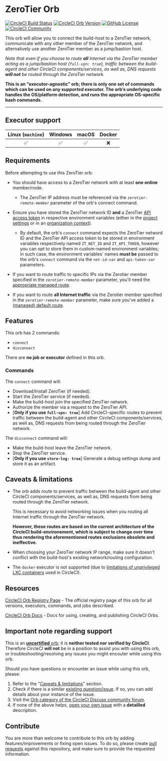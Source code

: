 # ZeroTier Orb


[![CircleCI Build Status](https://circleci.com/gh/orbiously/zerotier-orb.svg?style=shield "CircleCI Build Status")](https://circleci.com/gh/orbiously/zerotier-orb) [![CircleCI Orb Version](https://badges.circleci.com/orbs/orbiously/zerotier.svg)](https://circleci.com/orbs/registry/orb/orbiously/zerotier) [![GitHub License](https://img.shields.io/badge/license-MIT-lightgrey.svg)](https://raw.githubusercontent.com/orbiously/zerotier-orb/master/LICENSE) [![CircleCI Community](https://img.shields.io/badge/community-CircleCI%20Discuss-343434.svg)](https://discuss.circleci.com/c/ecosystem/orbs)



This orb will allow you to connect the build-host to a ZeroTier network, communicate with any other member of the ZeroTier network, and alternatively use another ZeroTier member as a jump/bastion host.

_Note that even if you choose to route **all** Internet via the ZeroTier member acting as a jump/bastion host (`full-vpn: true`), traffic between the build-agent and other CircleCI components/services, as well as, DNS requests **will not** be routed through the ZeroTier network._

**This is an “executor-agnostic” orb; there is only one set of commands which can be used on any _supported_ executor. The orb’s underlying code handles the OS/platform detection, and runs the appropriate OS-specific bash commands.**

---

## Executor support

| Linux (`machine`)  | Windows | macOS  | Docker |
| :---: | :---: | :---: | :---: |
| :white_check_mark:  | :white_check_mark:  | :white_check_mark:  | :x:  |


## Requirements

Before attempting to use this ZeroTier orb:

- You should have access to a ZeroTier network with at least **one online** member/node.

    - The ZeroTier IP address must be referenced via the `zerotier-remote-member` parameter of the orb's connect command.
    
- Ensure you have stored the ZeroTier network ID **and** a ZeroTier [API access token](https://my.zerotier.com/account) in respective environment variables  (either in the [project settings](https://circleci.com/docs/env-vars#setting-an-environment-variable-in-a-project) or in an [organization context](https://circleci.com/docs/env-vars#setting-an-environment-variable-in-a-context)).

    - By default, the orb's `connect` command expects the ZeroTier netword ID and the ZeroTier API access token to be stored in environment variables respectively named `ZT_NET_ID` and `ZT_API_TOKEN`, however you can opt to store them in custom-named environment variables; in such case, the environment variables' names **must be** passed to the orb's `connect` command via the `net-id-var` and `api-token-var` parameters.

- If you want to route traffic to specific IPs via the Zerotier member specified in the `zerotier-remote-member` parameter, you'll need the [appropriate managed route](https://zerotier.atlassian.net/wiki/spaces/SD/pages/224395274/Route+between+ZeroTier+and+Physical+Networks).

- If you want to route **all Internet traffic** via the Zerotier member specified in the `zerotier-remote-member` parameter, make sure you've added a [(managed) default route]((https://zerotier.atlassian.net/wiki/spaces/SD/pages/7110693/Overriding+Default+Route+Full+Tunnel+Mode)).


## Features

This orb has 2 commands:
- `connect`
- `disconnect`

There are **no job or executor** defined in this orb.


### Commands

The `connect` command will:
- Download/Install ZeroTier (if needed).
- Start the ZeroTier service (if needed).
- Make the build-host join the specified ZeroTier network.
- Authorize the member via a request to the ZeroTier API.
- [**Only if you use `full-vpn: true`**] Add CircleCI-specific routes to prevent traffic between the build-agent and other CircleCI components/services, as well as, DNS requests from being routed through the ZeroTier network.

The `disconnect` command will:
- Make the build-host leave the ZeroTier network.
- Stop the ZeroTier service.
- [**Only if you use `store-log: true`**] Generate a debug settings dump and store it as an artifact.


## Caveats & limitations

- The orb adds route to prevent traffic between the build-agent and other CircleCI components/services, as well as, DNS requests from being routed through the ZeroTier network.

  This is necessary to avoid networking issues when you routing all Internet traffic through the ZeroTier network.
  
  **However, these routes are based on the current architecture of the CircleCI build-environement, which is subject to change over time thus rendering the aforementioned routes exclusions obsolete and ineffective.**

- When choosing your ZeroTier network IP range, make sure it doesn't conflict with the build-host's existing network/routing configuration.

- The `docker` executor is not supported (due to [limitations of unprivileged LXC containers](https://circleci.com/blog/vpns-and-why-they-don-t-work/) used in CircleCI).


## Resources

[CircleCI Orb Registry Page](https://circleci.com/orbs/registry/orb/orbiously/zerotier) - The official registry page of this orb for all versions, executors, commands, and jobs described.

[CircleCI Orb Docs](https://circleci.com/docs/2.0/orb-intro/#section=configuration) - Docs for using, creating, and publishing CircleCI Orbs.

## Important note regarding support

This is an [**uncertified** orb](https://circleci.com/docs/orbs-faq#using-uncertified-orbs); it is **neither tested nor verified by CircleCI**. Therefore CircleCI **will not** be in a position to assist you with using this orb, or troubleshooting/resolving any issues you might encouter while using this orb.

Should you have questions or encounter an issue while using this orb, please:

1. Refer to the "[Caveats & limitations](https://github.com/orbiously/zerotier-orb/README.md#caveats--limitations)" section.
2. Check if there is a similar [existing question/issue](https://github.com/orbiously/zerotier-orb/issues). If so, you can add details about your instance of the issue.
3. Visit the [Orb category of the CircleCI Discuss community forum](https://discuss.circleci.com/c/orbs). 
4. If none of the above helps, [open your own issue](https://github.com/orbiously/zerotier-orb/issues/new/choose) with a **detailled** description.

## Contribute

You are more than welcome to contribute to this orb by adding features/improvements or fixing open issues. To do so, please create [pull requests](https://github.com/orbiously/zerotier-orb/pulls) against this repository, and make sure to provide the requested information.